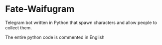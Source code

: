 # Fate-Waifugram
Telegram bot written in Python that spawn characters and allow people to collect them.

The entire python code is commented in English
